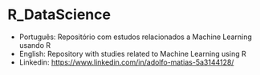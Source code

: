 # R_DataScience
- Português: Repositório com estudos  relacionados a Machine Learning usando R
- English: Repository with studies related to Machine Learning using R
- Linkedin: https://www.linkedin.com/in/adolfo-matias-5a3144128/
